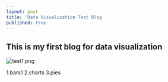 ```yaml
---
layout: post
title: 'Data Visualization Test Blog '
published: true
---
```

## This is my first blog for data visualization



![test1.png]({{site.baseurl}}/_posts/test1.png)

1.bars1
2.charts
3.pies

